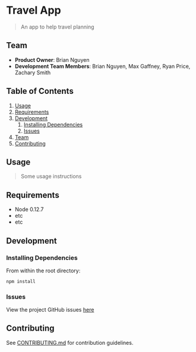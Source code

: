 # Travel App

> An app to help travel planning

## Team

  - __Product Owner__: Brian Nguyen
  - __Development Team Members__: Brian Nguyen, Max Gaffney, Ryan Price, Zachary Smith

## Table of Contents

1. [Usage](#Usage)
1. [Requirements](#requirements)
1. [Development](#development)
    1. [Installing Dependencies](#installing-dependencies)
    1. [Issues](#issues)
1. [Team](#team)
1. [Contributing](#contributing)

## Usage

> Some usage instructions

## Requirements

- Node 0.12.7
- etc
- etc

## Development

### Installing Dependencies

From within the root directory:

```sh
npm install
```

### Issues

View the project GitHub issues [here](https://waffle.io/HRR10-Ryans-to-the-Max/travel-app)

## Contributing

See [CONTRIBUTING.md](CONTRIBUTING.md) for contribution guidelines.
